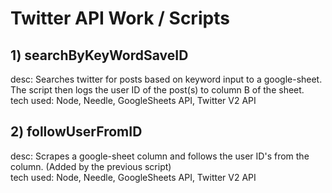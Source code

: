 # Twitter API Work / Scripts
## 1) searchByKeyWordSaveID
<p>
desc: Searches twitter for posts based on keyword input to a google-sheet. The script then logs the user ID of the post(s) to column B of the sheet.
<br>
tech used: Node, Needle, GoogleSheets API, Twitter V2 API
</p>

## 2) followUserFromID
<p>
desc: Scrapes a google-sheet column and follows the user ID's from the column. (Added by the previous script)
<br>
tech used: Node, Needle, GoogleSheets API, Twitter V2 API
</p>
